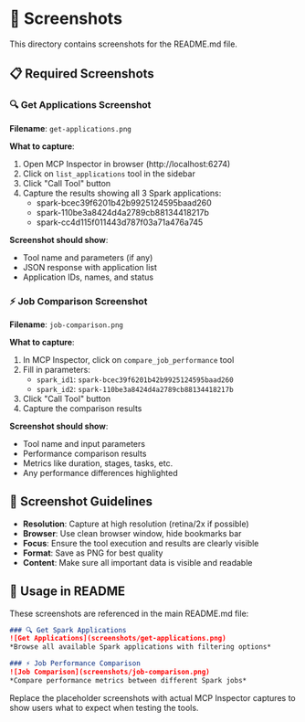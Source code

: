 # 📸 Screenshots

This directory contains screenshots for the README.md file.

## 📋 Required Screenshots

### 🔍 Get Applications Screenshot
**Filename**: `get-applications.png`

**What to capture**:
1. Open MCP Inspector in browser (http://localhost:6274)
2. Click on `list_applications` tool in the sidebar
3. Click "Call Tool" button
4. Capture the results showing all 3 Spark applications:
   - spark-bcec39f6201b42b9925124595baad260
   - spark-110be3a8424d4a2789cb88134418217b
   - spark-cc4d115f011443d787f03a71a476a745

**Screenshot should show**:
- Tool name and parameters (if any)
- JSON response with application list
- Application IDs, names, and status

### ⚡ Job Comparison Screenshot
**Filename**: `job-comparison.png`

**What to capture**:
1. In MCP Inspector, click on `compare_job_performance` tool
2. Fill in parameters:
   - `spark_id1`: `spark-bcec39f6201b42b9925124595baad260`
   - `spark_id2`: `spark-110be3a8424d4a2789cb88134418217b`
3. Click "Call Tool" button
4. Capture the comparison results

**Screenshot should show**:
- Tool name and input parameters
- Performance comparison results
- Metrics like duration, stages, tasks, etc.
- Any performance differences highlighted

## 🎯 Screenshot Guidelines

- **Resolution**: Capture at high resolution (retina/2x if possible)
- **Browser**: Use clean browser window, hide bookmarks bar
- **Focus**: Ensure the tool execution and results are clearly visible
- **Format**: Save as PNG for best quality
- **Content**: Make sure all important data is visible and readable

## 📝 Usage in README

These screenshots are referenced in the main README.md file:

```markdown
### 🔍 Get Spark Applications
![Get Applications](screenshots/get-applications.png)
*Browse all available Spark applications with filtering options*

### ⚡ Job Performance Comparison
![Job Comparison](screenshots/job-comparison.png)
*Compare performance metrics between different Spark jobs*
```

Replace the placeholder screenshots with actual MCP Inspector captures to show users what to expect when testing the tools.
